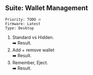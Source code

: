 ## Suite: Wallet Management 

```
Priority: TODO 🔥
Firmware: Latest
Type: Desktop
```

1. Standard vs Hidden.\
  ➡️ Result.
2. Add + remove wallet\
  ➡️ Result.
3. Remember, Eject.\
  ➡️ Result.
